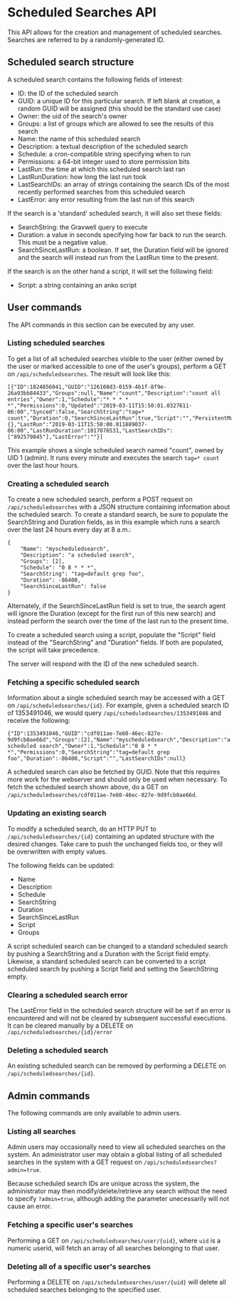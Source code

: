 # Scheduled Searches API

This API allows for the creation and management of scheduled searches. Searches are referred to by a randomly-generated ID.

## Scheduled search structure

A scheduled search contains the following fields of interest:

* ID: the ID of the scheduled search
* GUID: a unique ID for this particular search. If left blank at creation, a random GUID will be assigned (this should be the standard use case)
* Owner: the uid of the search's owner
* Groups: a list of groups which are allowed to see the results of this search
* Name: the name of this scheduled search
* Description: a textual description of the scheduled search
* Schedule: a cron-compatible string specifying when to run
* Permissions: a 64-bit integer used to store permission bits
* LastRun: the time at which this scheduled search last ran
* LastRunDuration: how long the last run took
* LastSearchIDs: an array of strings containing the search IDs of the most recently performed searches from this scheduled search
* LastError: any error resulting from the last run of this search

If the search is a 'standard' scheduled search, it will also set these fields:

* SearchString: the Gravwell query to execute
* Duration: a value in seconds specifying how far back to run the search. This must be a negative value.
* SearchSinceLastRun: a boolean. If set, the Duration field will be ignored and the search will instead run from the LastRun time to the present.

If the search is on the other hand a script, it will set the following field:

* Script: a string containing an anko script

## User commands

The API commands in this section can be executed by any user.

### Listing scheduled searches

To get a list of all scheduled searches visible to the user (either owned by the user or marked accessible to one of the user's groups), perform a GET on `/api/scheduledsearches`. The result will look like this:

```
[{"ID":1824856041,"GUID":"126108d3-0159-4b1f-8f9e-26a93bb84433","Groups":null,"Name":"count","Description":"count all entries","Owner":1,"Schedule":"* * * * *","Permissions":0,"Updated":"2019-03-11T15:50:01.0327611-06:00","Synced":false,"SearchString":"tag=* count","Duration":0,"SearchSinceLastRun":true,"Script":"","PersistentMaps":{},"LastRun":"2019-03-11T15:50:00.011889037-06:00","LastRunDuration":1017076531,"LastSearchIDs":["892579845"],"LastError":""}]
```

This example shows a single scheduled search named "count", owned by UID 1 (admin). It runs every minute and executes the search `tag=* count` over the last hour hours.

### Creating a scheduled search

To create a new scheduled search, perform a POST request on `/api/scheduledsearches` with a JSON structure containing information about the scheduled search. To create a standard search, be sure to populate the SearchString and Duration fields, as in this example which runs a search over the last 24 hours every day at 8 a.m.:

```
{
	"Name": "myscheduledsearch",
	"Description": "a scheduled search",
	"Groups": [2],
	"Schedule": "0 8 * * *",
	"SearchString": "tag=default grep foo",
	"Duration": -86400,
	"SearchSinceLastRun": false
}
```

Alternately, if the SearchSinceLastRun field is set to true, the search agent will ignore the Duration (except for the first run of this new search) and instead perform the search over the time of the last run to the present time.

To create a scheduled search using a script, populate the "Script" field instead of the "SearchString" and "Duration" fields. If both are populated, the script will take precedence.

The server will respond with the ID of the new scheduled search.

### Fetching a specific scheduled search

Information about a single scheduled search may be accessed with a GET on `/api/scheduledsearches/{id}`. For example, given a scheduled search ID of 1353491046, we would query `/api/scheduledsearches/1353491046` and receive the following:

```
{"ID":1353491046,"GUID":"cdf011ae-7e60-46ec-827e-9d9fcb0ae66d","Groups":[2],"Name":"myscheduledsearch","Description":"a scheduled search","Owner":1,"Schedule":"0 8 * * *","Permissions":0,"SearchString":"tag=default grep foo","Duration":-86400,"Script":"","LastSearchIDs":null}
```

A scheduled search can also be fetched by GUID. Note that this requires more work for the webserver and should only be used when necessary. To fetch the scheduled search shown above, do a GET on `/api/scheduledsearches/cdf011ae-7e60-46ec-827e-9d9fcb0ae66d`.

### Updating an existing search

To modify a scheduled search, do an HTTP PUT to `/api/scheduledsearches/{id}` containing an updated structure with the desired changes. Take care to push the unchanged fields too, or they will be overwritten with empty values.

The following fields can be updated:

* Name
* Description
* Schedule
* SearchString
* Duration
* SearchSinceLastRun
* Script
* Groups

A script scheduled search can be changed to a standard scheduled search by pushing a SearchString and a Duration with the Script field empty. Likewise, a standard scheduled search can be converted to a script scheduled search by pushing a Script field and setting the SearchString empty.

### Clearing a scheduled search error

The LastError field in the scheduled search structure will be set if an error is encountered and will not be cleared by subsequent successful executions. It can be cleared manually by a DELETE on `/api/scheduledsearches/{id}/error`

### Deleting a scheduled search

An existing scheduled search can be removed by performing a DELETE on `/api/scheduledsearches/{id}`.

## Admin commands

The following commands are only available to admin users.

### Listing all searches

Admin users may occasionally need to view all scheduled searches on the system. An administrator user may obtain a global listing of all scheduled searches in the system with a GET request on `/api/scheduledsearches?admin=true`.

Because scheduled search IDs are unique across the system, the administrator may then modify/delete/retrieve any search without the need to specify `?admin=true`, although adding the parameter unecessarily will not cause an error.

### Fetching a specific user's searches

Performing a GET on `/api/scheduledsearches/user/{uid}`, where `uid` is a numeric userid, will fetch an array of all searches belonging to that user.

### Deleting all of a specific user's searches

Performing a DELETE on `/api/scheduledsearches/user/{uid}` will delete all scheduled searches belonging to the specified user.
